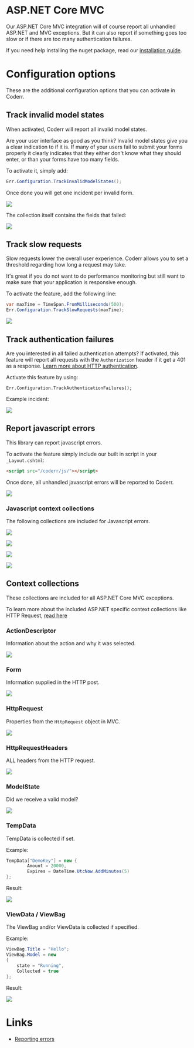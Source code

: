 ASP.NET Core MVC
================

Our ASP.NET Core MVC integration will of course report all unhandled ASP.NET and MVC exceptions. But it can also report if something goes too slow or if there are too many authentication failures.

If you need help installing the nuget package, read our [installation guide](./install/).


# Configuration options

These are the additional configuration options that you can activate in Coderr.

## Track invalid model states

When activated, Coderr will report all invalid model states.

Are your user interface as good as you think? Invalid model states give you a clear indication to if it is. If many of your users fail to submit your forms properly it clearly indicates that they either don't know what they should enter, or than your forms have too many fields.

To activate it, simply add:

```csharp
Err.Configuration.TrackInvalidModelStates();
```

Once done you will get one incident per invalid form.

![](modelstate-incident.png)

The collection itself contains the fields that failed:

![](collections/modelstate.png)

## Track slow requests

Slow requests lower the overall user experience. Coderr allows you to set a threshold regarding how long a request may take.

It's great if you do not want to do performance monitoring but still want to make sure that your application is responsive enough.

To activate the feature, add the following line:

```csharp
var maxTime = TimeSpan.FromMilliseconds(500);
Err.Configuration.TrackSlowRequests(maxTime);
```

![](slow-request-incident.png)

## Track authentication failures

Are you interested in all failed authentication attempts? If activated, this feature will report all requests with the `Authorization` header if it get a 401 as a response. [Learn more about HTTP authentication](https://developer.mozilla.org/en-US/docs/Web/HTTP/Authentication).

Activate this feature by using:

```
Err.Configuration.TrackAuthenticationFailures();
```

Example incident:

![](authentication-incident.png)


## Report javascript errors

This library can report javascript errors.

To activate the feature simply include our built in script in your `_Layout.cshtml`:

```html
<script src="/coderr/js/"></script>
```

Once done, all unhandled javascript errors will be reported to Coderr.

![](javascript-incident.png)

### Javascript context collections

The following collections are included for Javascript errors.

![](js-collections/document.png)

![](js-collections/window.png)

![](js-collections/navigator.png)

![](js-collections/screen.png)


## Context collections

These collections are included for all ASP.NET Core MVC exceptions.

To learn more about the included ASP.NET specific context collections like HTTP Request, [read here](../aspnet/index.md)


### ActionDescriptor

Information about the action and why it was selected.

![](collections/actiondescriptor.png)

### Form

Information supplied in the HTTP post.

![](collections/form.png)

### HttpRequest

Properties from the `HttpRequest` object in MVC.

![](collections/request.png)

### HttpRequestHeaders

ALL headers from the HTTP request.

![](collections/httprequestheaders.png)

### ModelState

Did we receive a valid model?

![](collections/modelstate.png)

### TempData

TempData is collected if set.

Example:

```csharp
TempData["DemoKey"] = new {
		Amount = 20000,
		Expires = DateTime.UtcNow.AddMinutes(5)
};
```

Result:

![](collections/tempdata.png)

### ViewData / ViewBag

The ViewBag and/or ViewData is collected if specified.

Example:

```csharp
ViewBag.Title = "Hello";
ViewBag.Model = new
{
	state = "Running",
	Collected = true
};
```

Result:

![](collections/viewdata.png)


# Links

* [Reporting errors](../../)
